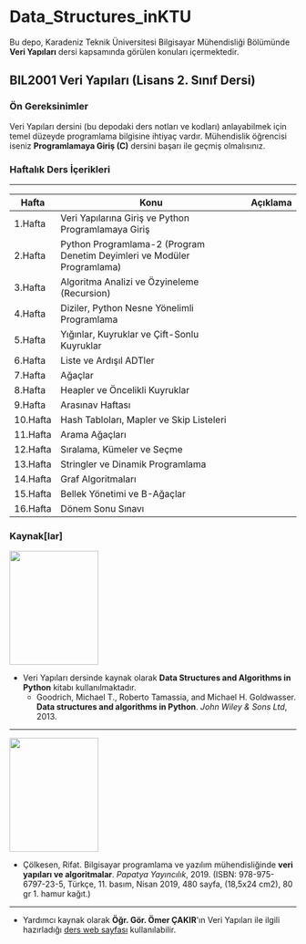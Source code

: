 # Data_Structures_inKTU
Bu depo, Karadeniz Teknik Üniversitesi Bilgisayar Mühendisliği Bölümünde **Veri Yapıları** dersi kapsamında görülen konuları içermektedir.

## BIL2001 Veri Yapıları (Lisans 2. Sınıf Dersi)
### Ön Gereksinimler
Veri Yapıları dersini (bu depodaki ders notları ve kodları) anlayabilmek için temel düzeyde programlama bilgisine ihtiyaç vardır. Mühendislik öğrencisi iseniz **Programlamaya Giriş (C)** dersini başarı ile geçmiş olmalısınız.

### Haftalık Ders İçerikleri
---
**Hafta** | **Konu** | **Açıklama**
--------- | -------- | ------------
1.Hafta | Veri Yapılarına Giriş ve Python Programlamaya Giriş | 
2.Hafta | Python Programlama-2 (Program Denetim Deyimleri ve Modüler Programlama) |  
3.Hafta | Algoritma Analizi ve Özyineleme (Recursion) | 
4.Hafta | Diziler, Python Nesne Yönelimli Programlama | 
5.Hafta | Yığınlar, Kuyruklar ve Çift-Sonlu Kuyruklar | 
6.Hafta | Liste ve Ardışıl ADTler | 
7.Hafta | Ağaçlar | 
8.Hafta | Heapler ve Öncelikli Kuyruklar | 
9.Hafta | Arasınav Haftası | 
10.Hafta | Hash Tabloları, Mapler ve Skip Listeleri | 
11.Hafta | Arama Ağaçları | 
12.Hafta | Sıralama, Kümeler ve Seçme | 
13.Hafta | Stringler ve Dinamik Programlama | 
14.Hafta | Graf Algoritmaları | 
15.Hafta | Bellek Yönetimi ve B-Ağaçlar | 
16.Hafta | Dönem Sonu Sınavı | 

### Kaynak[lar]
<img src="https://images-na.ssl-images-amazon.com/images/I/61KBExHOcRL._SX379_BO1,204,203,200_.jpg" width="156" height="200">

* Veri Yapıları dersinde kaynak olarak **Data Structures and Algorithms in Python** kitabı kullanılmaktadır.
  * Goodrich, Michael T., Roberto Tamassia, and Michael H. Goldwasser. **Data structures and algorithms in Python**. *John Wiley & Sons Ltd*, 2013.

<hr>

<img src="https://www.tdk.com.tr/images_buyuk/f96/Veri-Yapilari-ve-Algoritmalar_96_1.jpg" width="156" height="200">

* Çölkesen, Rifat. Bilgisayar programlama ve yazılım mühendisliğinde **veri yapıları ve algoritmalar**. *Papatya Yayıncılık*, 2019. (ISBN: 978-975-6797-23-5, Türkçe, 11. basım, Nisan 2019, 480 sayfa, (18,5x24 cm2), 80 gr 1. hamur kağıt.)

<hr>

* Yardımcı kaynak olarak **Öğr. Gör. Ömer ÇAKIR**'ın Veri Yapıları ile ilgili hazırladığı [ders web sayfası](https://ceng2.ktu.edu.tr/~cakir/veri_yapilari.html) kullanılabilir.

